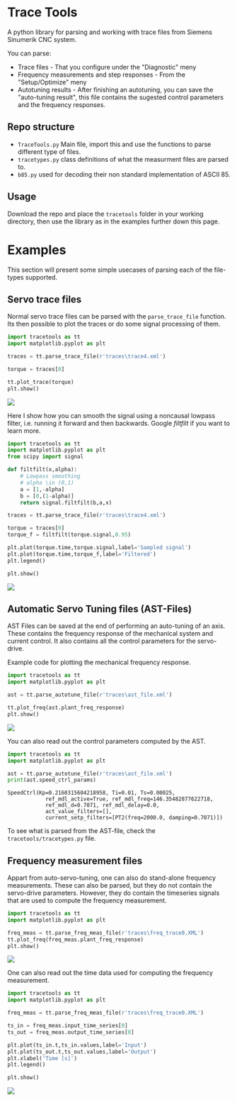 # Trace Tools

A python library for parsing and working with trace files from Siemens Sinumerik CNC system.

You can parse:
* Trace files - That you configure under the "Diagnostic" meny
* Frequency measurements and step responses - From the "Setup/Optimize" meny
* Autotuning results - After finishing an autotuning, you can save the "auto-tuning result", this file contains the sugested control parameters and the frequency responses.

## Repo structure

* `TraceTools.py` Main file, import this and use the functions to parse different type of files.
* `tracetypes.py` class definitions of what the measurment files are parsed to.
* `b85.py` used for decoding their non standard implementation of ASCII 85.

## Usage
Download the repo and place the `tracetools` folder in your working directory, then use the library as in the examples further down this page. 


# Examples

This section will present some simple usecases of parsing each of the file-types supported.

## Servo trace files
Normal servo trace files can be parsed with the `parse_trace_file` function.
Its then possible to plot the traces or do some signal processing of them.


```python
import tracetools as tt 
import matplotlib.pyplot as plt

traces = tt.parse_trace_file(r'traces\trace4.xml')

torque = traces[0]

tt.plot_trace(torque)
plt.show()
```
![](img/trace0.png)

Here I show how you can smooth the signal using a noncausal lowpass filter, i.e. running it forward and then backwards. Google *filtfilt* if you want to learn more.

```python
import tracetools as tt 
import matplotlib.pyplot as plt
from scipy import signal

def filtfilt(x,alpha):
    # Lowpass smoothing
    # alpha \in (0,1)
    a = [1,-alpha]
    b = [0,(1-alpha)]
    return signal.filtfilt(b,a,x)

traces = tt.parse_trace_file(r'traces\trace4.xml')

torque = traces[0]
torque_f = filtfilt(torque.signal,0.95)

plt.plot(torque.time,torque.signal,label='Sampled signal')
plt.plot(torque.time,torque_f,label='Filtered')
plt.legend()

plt.show()
```
![](img/trace1.png)

## Automatic Servo Tuning files (AST-Files)
AST Files can be saved at the end of performing an auto-tuning of an axis.
These contains the frequency response of the mechanical system and current control. It also contains all the control parameters for the servo-drive.

Example code for plotting the mechanical frequency response.
```python
import tracetools as tt 
import matplotlib.pyplot as plt

ast = tt.parse_autotune_file(r'traces\ast_file.xml')

tt.plot_freq(ast.plant_freq_response)
plt.show()
```
![](img/ast_freq0.png)

You can also read out the control parameters computed by the AST.
```python
import tracetools as tt 
import matplotlib.pyplot as plt

ast = tt.parse_autotune_file(r'traces\ast_file.xml')
print(ast.speed_ctrl_params)
```

```
SpeedCtrl(Kp=0.2160315604218958, Ti=0.01, Ts=0.00025, 
            ref_mdl_active=True, ref_mdl_freq=146.35482877622718, 
            ref_mdl_d=0.7071, ref_mdl_delay=0.0, 
            act_value_filters=[], 
            current_setp_filters=[PT2(freq=2000.0, damping=0.7071)])
```

To see what is parsed from the AST-file, check the `tracetools/tracetypes.py` file.

## Frequency measurement files
Appart from auto-servo-tuning, one can also do stand-alone frequency measurements. These can also be parsed, but they do not contain the servo-drive parameters. However, they do contain the timeseries signals that are used to compute the frequency measurement.


```python
import tracetools as tt 
import matplotlib.pyplot as plt

freq_meas = tt.parse_freq_meas_file(r'traces\freq_trace0.XML')
tt.plot_freq(freq_meas.plant_freq_response)
plt.show()
```

![](img/freq0.png)


One can also read out the time data used for computing the frequency measurement.
```python
import tracetools as tt 
import matplotlib.pyplot as plt

freq_meas = tt.parse_freq_meas_file(r'traces\freq_trace0.XML')

ts_in = freq_meas.input_time_series[0]
ts_out = freq_meas.output_time_series[0]

plt.plot(ts_in.t,ts_in.values,label='Input')
plt.plot(ts_out.t,ts_out.values,label='Output')
plt.xlabel('Time [s]')
plt.legend()

plt.show()
```
![](img/freq_ts.png)